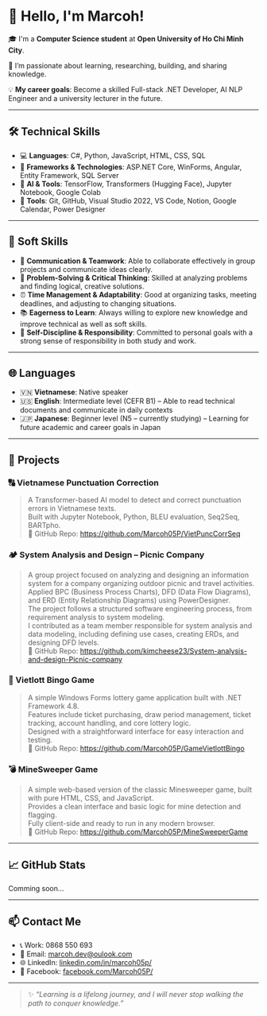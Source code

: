 # 👋 Hello, I'm Marcoh!

🎓 I'm a **Computer Science student** at **Open University of Ho Chi Minh City**.

🌟 I’m passionate about learning, researching, building, and sharing knowledge.

💡 **My career goals**: Become a skilled Full-stack .NET Developer, AI NLP Engineer and a university lecturer in the future.  

---

## 🛠 Technical Skills

- 💻 **Languages**: C#, Python, JavaScript, HTML, CSS, SQL
- 🧰 **Frameworks & Technologies**: ASP.NET Core, WinForms, Angular, Entity Framework, SQL Server
- 🧠 **AI & Tools**: TensorFlow, Transformers (Hugging Face), Jupyter Notebook, Google Colab
- 🔧 **Tools**: Git, GitHub, Visual Studio 2022, VS Code, Notion, Google Calendar, Power Designer

---

## 💬 Soft Skills

- 🤝 **Communication & Teamwork**: Able to collaborate effectively in group projects and communicate ideas clearly.
- 🧠 **Problem-Solving & Critical Thinking**: Skilled at analyzing problems and finding logical, creative solutions.
- ⏰ **Time Management & Adaptability**: Good at organizing tasks, meeting deadlines, and adjusting to changing situations.
- 📚 **Eagerness to Learn**: Always willing to explore new knowledge and improve technical as well as soft skills.
- 🎯 **Self-Discipline & Responsibility**: Committed to personal goals with a strong sense of responsibility in both study and work.

---

## 🌐 Languages
- 🇻🇳 **Vietnamese**: Native speaker
- 🇺🇸 **English**: Intermediate level (CEFR B1) – Able to read technical documents and communicate in daily contexts
- 🇯🇵 **Japanese**: Beginner level (N5 – currently studying) – Learning for future academic and career goals in Japan

---

## 🚀 Projects

### 🔠 Vietnamese Punctuation Correction
> A Transformer-based AI model to detect and correct punctuation errors in Vietnamese texts.  
Built with Jupyter Notebook, Python, BLEU evaluation, Seq2Seq, BARTpho.  
🔗 GitHub Repo: https://github.com/Marcoh05P/VietPuncCorrSeq

### 🏕️ System Analysis and Design – Picnic Company
> A group project focused on analyzing and designing an information system for a company organizing outdoor picnic and travel activities.  
Applied BPC (Business Process Charts), DFD (Data Flow Diagrams), and ERD (Entity Relationship Diagrams) using PowerDesigner.  
The project follows a structured software engineering process, from requirement analysis to system modeling.  
I contributed as a team member responsible for system analysis and data modeling, including defining use cases, creating ERDs, and designing DFD levels.  
🔗 GitHub Repo: https://github.com/kimcheese23/System-analysis-and-design-Picnic-company

### 🎰 Vietlott Bingo Game
> A simple Windows Forms lottery game application built with .NET Framework 4.8.  
Features include ticket purchasing, draw period management, ticket tracking, account handling, and core lottery logic.  
Designed with a straightforward interface for easy interaction and testing.  
> 🔗 GitHub Repo: https://github.com/Marcoh05P/GameVietlottBingo

### 💣 MineSweeper Game
> A simple web-based version of the classic Minesweeper game, built with pure HTML, CSS, and JavaScript.  
Provides a clean interface and basic logic for mine detection and flagging.  
Fully client-side and ready to run in any modern browser.  
🔗 GitHub Repo: https://github.com/Marcoh05P/MineSweeperGame

---

## 📈 GitHub Stats

Comming soon...

---

## 📫 Contact Me

- 📞 Work: 0868 550 693
- 📧 Email: marcoh.dev@oulook.com  
- 🌐 LinkedIn: [linkedin.com/in/marcoh05p/](https://www.linkedin.com/in/marcoh05p/)
- 💼 Facebook: [facebook.com/Marcoh05P/]((https://www.facebook.com/Marcoh05P/))

---

> ✨ *“Learning is a lifelong journey, and I will never stop walking the path to conquer knowledge.”*
